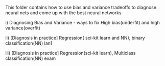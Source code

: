This folder contains how to use bias and variance tradeoffs to diagnose neural nets and come up with the best neural networks

i) Diagnosing Bias and Variance - ways to fix High bias(underfit) and high variance(overfit)

ii) [Diagnosis in practice] Regression( sci-kit learn and NN), binary classification(NN) lan1

iii) [Diagnosis in practice] Regression(sci-kit learn), Multiclass classification(NN) exam
